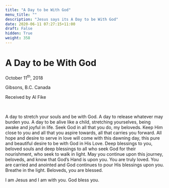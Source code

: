 ```yaml
---
title: "A Day to be With God"
menu_title: ""
description: "Jesus says its A Day to be With God"
date: 2020-06-11 07:27:15+11:00
draft: False
hidden: True
weight: 358
---
```

# A Day to be With God

October 11<sup>th</sup>, 2018

Gibsons, B.C. Canada

Received by Al Fike

 

A day to stretch your souls and be with God. A day to release whatever may burden you. A day to be alive like a child, stretching yourselves, being awake and joyful in life. Seek God in all that you do, my beloveds. Keep Him close to you and all that you aspire towards, all that carries you forward. All hope and desire to serve in love will come with this dawning day, this pure and beautiful desire to be with God in His Love. Deep blessings to you, beloved souls and deep blessings to all who seek God for their nourishment, who seek to walk in light. May you continue upon this journey, beloveds, and know that God’s Hand is upon you. You are truly loved. You are carried and anointed and God continues to pour His blessings upon you. Breathe in the light. Beloveds, you are blessed. 

I am Jesus and I am with you. God bless you. 
